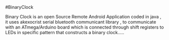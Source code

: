 #BinaryClock

Binary Clock is an open Source Remote Android Application coded in java ,
it uses akexocrist serial bluetooth communicant library , to communicate with an ATmega/Arduino board which is connected through shift registers to LEDs in specific pattern that constructs a binary clock.....

